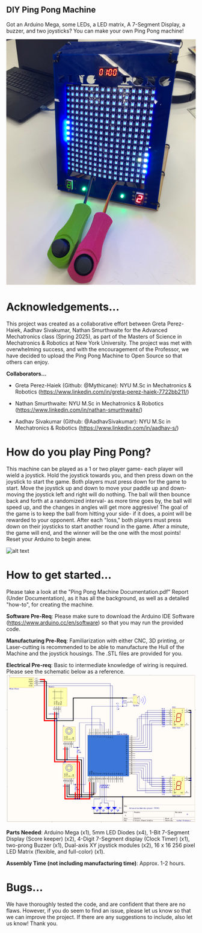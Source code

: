 ## DIY Ping Pong Machine
 Got an Arduino Mega, some LEDs, a LED matrix, A 7-Segment Display, a buzzer, and two joysticks? You can make your own Ping Pong machine!

![alt text](pingpongmachine.png)

# Acknowledgements...
 This project was created as a collaborative effort between Greta Perez-Haiek, Aadhav Sivakumar, Nathan Smurthwaite for the Advanced Mechatronics
 class (Spring 2025), as part of the Masters of Science in Mechatronics & Robotics at New York University. The project was met with overwhelming success, and with the encouragement of the Professor, we have decided to upload the Ping Pong Machine to Open Source so that others can enjoy.

**Collaborators...**
 - Greta Perez-Haiek (Github: @Mythicane): NYU M.Sc in Mechatronics & Robotics (https://www.linkedin.com/in/greta-perez-haiek-7722bb211/)

 - Nathan Smurthwaite: NYU M.Sc in Mechatronics & Robotics (https://www.linkedin.com/in/nathan-smurthwaite/)

 - Aadhav Sivakumar (Github: @AadhavSivakumar): NYU M.Sc in Mechatronics & Robotics (https://www.linkedin.com/in/aadhav-s/)

# How do you play Ping Pong?
 This machine can be played as a 1 or two player game- each player will wield a joystick. Hold the joystick towards you, and then press down on the joystick to start the game. Both players must press down for the game to start. Move the joystick up and down to move your paddle up and down- moving the joystick left and right will do nothing. The ball will then bounce back and forth at a randomized interval- as more time goes by, the ball will speed up, and the changes in angles will get more aggresive! The goal of the game is to keep the ball from hitting your side- if it does, a point will be rewarded to your opponent. After each "loss," both players must press down on their joysticks to start another round in the game. After a minute, the game will end, and the winner will be the one with the most points! Reset your Arduino to begin anew. 

![alt text](pingponggif.gif)

# How to get started...
 Please take a look at the "Ping Pong Machine Documentation.pdf" Report (Under Documentation), as it has all the background, as well as a detailed "how-to", for creating the machine.

 **Software Pre-Req**: Please make sure to download the Arduino IDE Software (https://www.arduino.cc/en/software) so that you may run the provided code.

 **Manufacturing Pre-Req**: Familiarization with either CNC, 3D printing, or Laser-cutting is recommended to be able to manufacture the Hull of the Machine and the joystick housings. The .STL files are provided for you. 

 **Electrical Pre-req**: Basic to intermediate knowledge of wiring is required. Please see the schematic below as a reference.
![alt text](schematic.png)

 **Parts Needed**: Arduino Mega (x1), 5mm LED Diodes (x4), 1-Bit 7-Segment Display (Score keeper) (x2), 4-Digit 7-Segment display (Clock Timer) (x1), two-prong Buzzer (x1), Dual-axis XY joystick modules (x2), 16 x 16 256 pixel LED Matrix (flexible, and full-color) (x1). 

 **Assembly Time (not including manufacturing time)**: Approx. 1-2 hours. 

# Bugs...
 We have thoroughly tested the code, and are confident that there are no flaws. However, if you do seem to find an issue, please let us know so that we can improve
the project. If there are any suggestions to include, also let us know! Thank you.
